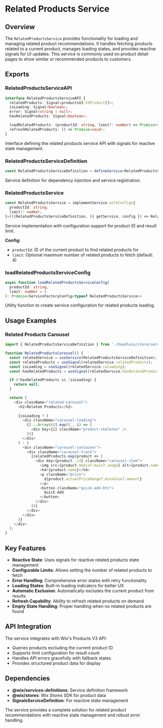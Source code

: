 # Related Products Service

## Overview

The `RelatedProductsService` provides functionality for loading and managing related product recommendations. It handles fetching products related to a current product, manages loading states, and provides reactive signals for UI updates. This service is commonly used on product detail pages to show similar or recommended products to customers.

## Exports

### RelatedProductsServiceAPI

```typescript
interface RelatedProductsServiceAPI {
  relatedProducts: Signal<productsV3.V3Product[]>;
  isLoading: Signal<boolean>;
  error: Signal<string | null>;
  hasRelatedProducts: Signal<boolean>;

  loadRelatedProducts: (productId: string, limit?: number) => Promise<void>;
  refreshRelatedProducts: () => Promise<void>;
}
```

Interface defining the related products service API with signals for reactive state management.

### RelatedProductsServiceDefinition

```typescript
const RelatedProductsServiceDefinition = defineService<RelatedProductsServiceAPI>("relatedProducts")
```

Service definition for dependency injection and service registration.

### RelatedProductsService

```typescript
const RelatedProductsService = implementService.withConfig<{
  productId: string;
  limit?: number;
}>()(RelatedProductsServiceDefinition, ({ getService, config }) => RelatedProductsServiceAPI)
```

Service implementation with configuration support for product ID and result limit.

**Config:**
- `productId`: ID of the current product to find related products for
- `limit`: Optional maximum number of related products to fetch (default: 4)

### loadRelatedProductsServiceConfig

```typescript
async function loadRelatedProductsServiceConfig(
  productId: string,
  limit: number = 4
): Promise<ServiceFactoryConfig<typeof RelatedProductsService>>
```

Utility function to create service configuration for related products loading.

## Usage Examples

### Related Products Carousel

```typescript
import { RelatedProductsServiceDefinition } from './headless/store/services/related-products-service';

function RelatedProductsCarousel() {
  const relatedService = useService(RelatedProductsServiceDefinition);
  const relatedProducts = useSignal(relatedService.relatedProducts);
  const isLoading = useSignal(relatedService.isLoading);
  const hasRelatedProducts = useSignal(relatedService.hasRelatedProducts);

  if (!hasRelatedProducts && !isLoading) {
    return null;
  }

  return (
    <div className="related-carousel">
      <h2>Related Products</h2>
      
      {isLoading ? (
        <div className="carousel-loading">
          {[...Array(4)].map((_, i) => (
            <div key={i} className="product-skeleton" />
          ))}
        </div>
      ) : (
        <div className="carousel-container">
          <div className="carousel-track">
            {relatedProducts.map(product => (
              <div key={product._id} className="carousel-item">
                <img src={product.media?.main?.image} alt={product.name} />
                <h4>{product.name}</h4>
                <p className="price">
                  ${product.actualPriceRange?.minValue?.amount}
                </p>
                <button className="quick-add-btn">
                  Quick Add
                </button>
              </div>
            ))}
          </div>
        </div>
      )}
    </div>
  );
}
```

## Key Features

- **Reactive State**: Uses signals for reactive related products state management
- **Configurable Limits**: Allows setting the number of related products to fetch
- **Error Handling**: Comprehensive error states with retry functionality
- **Loading States**: Built-in loading indicators for better UX
- **Automatic Exclusion**: Automatically excludes the current product from results
- **Refresh Capability**: Ability to refresh related products on demand
- **Empty State Handling**: Proper handling when no related products are found

## API Integration

The service integrates with Wix's Products V3 API:
- Queries products excluding the current product ID
- Supports limit configuration for result count
- Handles API errors gracefully with fallback states
- Provides structured product data for display

## Dependencies

- **@wix/services-definitions**: Service definition framework
- **@wix/stores**: Wix Stores SDK for product data
- **SignalsServiceDefinition**: For reactive state management

The service provides a complete solution for related product recommendations with reactive state management and robust error handling.
